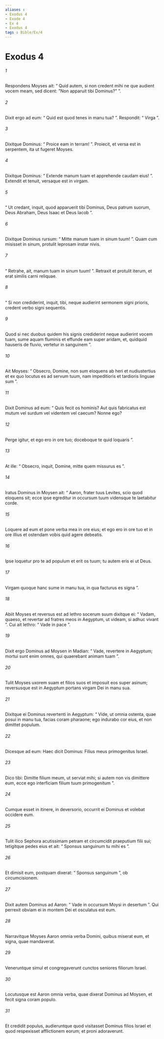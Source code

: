 ```yaml
---
aliases : 
- Exodus 4
- Exode 4
- Ex 4
- Exodus 4
tags : Bible/Ex/4
---
```


# Exodus 4

###### 1
Respondens Moyses ait: “ Quid autem, si non credent mihi ne que audient vocem meam, sed dicent: "Non apparuit tibi Dominus?" ”. 
###### 2
Dixit ergo ad eum: “ Quid est quod tenes in manu tua? ”. Respondit: “ Virga ”. 
###### 3
Dixitque Dominus: “ Proice eam in terram! ”. Proiecit, et versa est in serpentem, ita ut fugeret Moyses. 
###### 4
Dixitque Dominus: “ Extende manum tuam et apprehende caudam eius! ”. Extendit et tenuit, versaque est in virgam. 
###### 5
“ Ut credant, inquit, quod apparuerit tibi Dominus, Deus patrum suorum, Deus Abraham, Deus Isaac et Deus Iacob ”.
###### 6
Dixitque Dominus rursum: “ Mitte manum tuam in sinum tuum! ”. Quam cum misisset in sinum, protulit leprosam instar nivis. 
###### 7
“ Retrahe, ait, manum tuam in sinum tuum! ”. Retraxit et protulit iterum, et erat similis carni reliquae. 
###### 8
“ Si non crediderint, inquit, tibi, neque audierint sermonem signi prioris, credent verbo signi sequentis. 
###### 9
Quod si nec duobus quidem his signis crediderint neque audierint vocem tuam, sume aquam fluminis et effunde eam super aridam, et, quidquid hauseris de fluvio, vertetur in sanguinem ”.
###### 10
Ait Moyses: “ Obsecro, Domine, non sum eloquens ab heri et nudiustertius et ex quo locutus es ad servum tuum, nam impeditioris et tardioris linguae sum ”. 
###### 11
Dixit Dominus ad eum: “ Quis fecit os hominis? Aut quis fabricatus est mutum vel surdum vel videntem vel caecum? Nonne ego? 
###### 12
Perge igitur, et ego ero in ore tuo; doceboque te quid loquaris ”. 
###### 13
At ille: “ Obsecro, inquit, Domine, mitte quem missurus es ”. 
###### 14
Iratus Dominus in Moysen ait: “ Aaron, frater tuus Levites, scio quod eloquens sit; ecce ipse egreditur in occursum tuum vidensque te laetabitur corde. 
###### 15
Loquere ad eum et pone verba mea in ore eius; et ego ero in ore tuo et in ore illius et ostendam vobis quid agere debeatis. 
###### 16
Ipse loquetur pro te ad populum et erit os tuum; tu autem eris ei ut Deus. 
###### 17
Virgam quoque hanc sume in manu tua, in qua facturus es signa ”.
###### 18
Abiit Moyses et reversus est ad Iethro socerum suum dixitque ei: “ Vadam, quaeso, et revertar ad fratres meos in Aegyptum, ut videam, si adhuc vivant ”. Cui ait Iethro: “ Vade in pace ”. 
###### 19
Dixit ergo Dominus ad Moysen in Madian: “ Vade, revertere in Aegyptum; mortui sunt enim omnes, qui quaerebant animam tuam ”. 
###### 20
Tulit Moyses uxorem suam et filios suos et imposuit eos super asinum; reversusque est in Aegyptum portans virgam Dei in manu sua. 
###### 21
Dixitque ei Dominus revertenti in Aegyptum: “ Vide, ut omnia ostenta, quae posui in manu tua, facias coram pharaone; ego indurabo cor eius, et non dimittet populum. 
###### 22
Dicesque ad eum: Haec dicit Dominus: Filius meus primogenitus Israel. 
###### 23
Dico tibi: Dimitte filium meum, ut serviat mihi; si autem non vis dimittere eum, ecce ego interficiam filium tuum primogenitum ”.
###### 24
Cumque esset in itinere, in deversorio, occurrit ei Dominus et volebat occidere eum. 
###### 25
Tulit ilico Sephora acutissimam petram et circumcidit praeputium filii sui; tetigitque pedes eius et ait: “ Sponsus sanguinum tu mihi es ”. 
###### 26
Et dimisit eum, postquam dixerat: “ Sponsus sanguinum ”, ob circumcisionem.
###### 27
Dixit autem Dominus ad Aaron: “ Vade in occursum Moysi in desertum ”. Qui perrexit obviam ei in montem Dei et osculatus est eum. 
###### 28
Narravitque Moyses Aaron omnia verba Domini, quibus miserat eum, et signa, quae mandaverat. 
###### 29
Veneruntque simul et congregaverunt cunctos seniores filiorum Israel. 
###### 30
Locutusque est Aaron omnia verba, quae dixerat Dominus ad Moysen, et fecit signa coram populo. 
###### 31
Et credidit populus, audieruntque quod visitasset Dominus filios Israel et quod respexisset afflictionem eorum; et proni adoraverunt.
